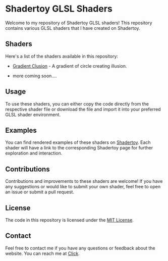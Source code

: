 # Shadertoy GLSL Shaders

Welcome to my repository of Shadertoy GLSL shaders! This repository contains various GLSL shaders that I have created on Shadertoy.

## Shaders

Here's a list of the shaders available in this repository:

- [Gradient Clusion](gradeint_clusion.glsl) - A gradient of circle creating illusion.

- more coming soon....

## Usage

To use these shaders, you can either copy the code directly from the respective shader file or download the file and import it into your preferred GLSL shader environment.

## Examples

You can find rendered examples of these shaders on [Shadertoy](https://www.shadertoy.com/). Each shader will have a link to the corresponding Shadertoy page for further exploration and interaction.

## Contributions

Contributions and improvements to these shaders are welcome! If you have any suggestions or would like to submit your own shader, feel free to open an issue or submit a pull request.

## License

The code in this repository is licensed under the [MIT License](LICENSE).


## Contact
Feel free to contact me if you have any questions or feedback about the website. You can reach me at [Click](https://bento.me/suhel).
